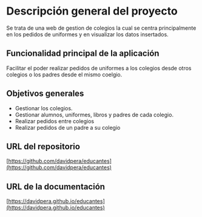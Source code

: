 # Descripción general del proyecto

Se trata de una web de gestion de colegios la cual se centra principalmente en los pedidos de uniformes y en visualizar los datos insertados.

## Funcionalidad principal de la aplicación

Facilitar el poder realizar pedidos de uniformes a los colegios desde otros colegios o los padres desde el mismo coelgio. 

## Objetivos generales

* Gestionar los colegios.
* Gestionar alumnos, uniformes, libros y padres de cada colegio.
* Realizar pedidos entre colegios
* Realizar pedidos de un padre a su colegio

## URL del repositorio

[https://github.com/davidpera/educantes](https://github.com/davidpera/educantes)

## URL de la documentación

[https://davidpera.github.io/educantes](https://davidpera.github.io/educantes)
